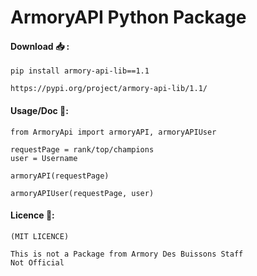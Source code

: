 # ArmoryAPI Python Package

#### Download 📥 : 
    
    pip install armory-api-lib==1.1
    
    https://pypi.org/project/armory-api-lib/1.1/
    

#### Usage/Doc 🔧: 
    
    from ArmoryApi import armoryAPI, armoryAPIUser
    
    requestPage = rank/top/champions
    user = Username

    armoryAPI(requestPage)

    armoryAPIUser(requestPage, user)

#### Licence 📝:

    (MIT LICENCE)

    This is not a Package from Armory Des Buissons Staff
    Not Official

